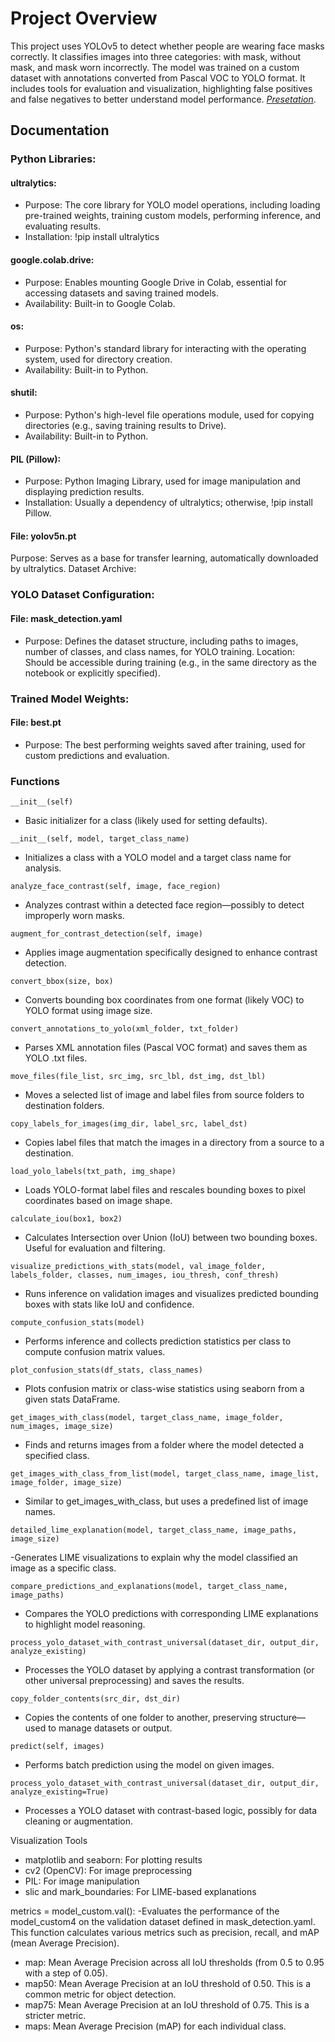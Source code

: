 # Project Overview
This project uses YOLOv5 to detect whether people are wearing face masks correctly. It classifies images into three categories: with mask, without mask, and mask worn incorrectly. The model was trained on a custom dataset with annotations converted from Pascal VOC to YOLO format. It includes tools for evaluation and visualization, highlighting false positives and false negatives to better understand model performance.
*[Presetation]([https://www.markdownguide.org](https://www.canva.com/design/DAGoXSkAYSo/XeGl1PJJznUXU5tzxXJykg/edit?utm_content=DAGoXSkAYSo&utm_campaign=designshare&utm_medium=link2&utm_source=sharebutton))*.

## Documentation

### Python Libraries:
#### ultralytics:
- Purpose: The core library for YOLO model operations, including loading pre-trained weights, training custom models, performing inference, and evaluating results.
- Installation: !pip install ultralytics

#### google.colab.drive:
- Purpose: Enables mounting Google Drive in Colab, essential for accessing datasets and saving trained models.
- Availability: Built-in to Google Colab.

#### os:
- Purpose: Python's standard library for interacting with the operating system, used for directory creation.
- Availability: Built-in to Python.

#### shutil:
- Purpose: Python's high-level file operations module, used for copying directories (e.g., saving training results to Drive).
- Availability: Built-in to Python.

#### PIL (Pillow):
- Purpose: Python Imaging Library, used for image manipulation and displaying prediction results.
- Installation: Usually a dependency of ultralytics; otherwise, !pip install Pillow.

#### File: yolov5n.pt
Purpose: Serves as a base for transfer learning, automatically downloaded by ultralytics.
Dataset Archive:

### YOLO Dataset Configuration:
#### File: mask_detection.yaml
- Purpose: Defines the dataset structure, including paths to images, number of classes, and class names, for YOLO training.
Location: Should be accessible during training (e.g., in the same directory as the notebook or explicitly specified).

### Trained Model Weights:
#### File: best.pt
- Purpose: The best performing weights saved after training, used for custom predictions and evaluation.


### Functions
```
__init__(self)
```
- Basic initializer for a class (likely used for setting defaults).

```
__init__(self, model, target_class_name)
```
- Initializes a class with a YOLO model and a target class name for analysis.

```
analyze_face_contrast(self, image, face_region)
```
- Analyzes contrast within a detected face region—possibly to detect improperly worn masks.

```
augment_for_contrast_detection(self, image)
```
- Applies image augmentation specifically designed to enhance contrast detection.

```
convert_bbox(size, box)
```
- Converts bounding box coordinates from one format (likely VOC) to YOLO format using image size.

```
convert_annotations_to_yolo(xml_folder, txt_folder)
```
- Parses XML annotation files (Pascal VOC format) and saves them as YOLO .txt files.

```
move_files(file_list, src_img, src_lbl, dst_img, dst_lbl)
```
- Moves a selected list of image and label files from source folders to destination folders.

```
copy_labels_for_images(img_dir, label_src, label_dst)
```
- Copies label files that match the images in a directory from a source to a destination.

```
load_yolo_labels(txt_path, img_shape)
```
- Loads YOLO-format label files and rescales bounding boxes to pixel coordinates based on image shape.

```
calculate_iou(box1, box2)
```
- Calculates Intersection over Union (IoU) between two bounding boxes. Useful for evaluation and filtering.

```
visualize_predictions_with_stats(model, val_image_folder, labels_folder, classes, num_images, iou_thresh, conf_thresh)
```
- Runs inference on validation images and visualizes predicted bounding boxes with stats like IoU and confidence.

```
compute_confusion_stats(model)
```
- Performs inference and collects prediction statistics per class to compute confusion matrix values.

```
plot_confusion_stats(df_stats, class_names)
```
- Plots confusion matrix or class-wise statistics using seaborn from a given stats DataFrame.

```
get_images_with_class(model, target_class_name, image_folder, num_images, image_size)
```
- Finds and returns images from a folder where the model detected a specified class.

```
get_images_with_class_from_list(model, target_class_name, image_list, image_folder, image_size)
```
- Similar to get_images_with_class, but uses a predefined list of image names.

```
detailed_lime_explanation(model, target_class_name, image_paths, image_size)
```
-Generates LIME visualizations to explain why the model classified an image as a specific class.

```
compare_predictions_and_explanations(model, target_class_name, image_paths)
```
- Compares the YOLO predictions with corresponding LIME explanations to highlight model reasoning.

```
process_yolo_dataset_with_contrast_universal(dataset_dir, output_dir, analyze_existing)
```
- Processes the YOLO dataset by applying a contrast transformation (or other universal preprocessing) and saves the results.

```
copy_folder_contents(src_dir, dst_dir)
```
- Copies the contents of one folder to another, preserving structure—used to manage datasets or output.
  
```
predict(self, images)
```
- Performs batch prediction using the model on given images.

```
process_yolo_dataset_with_contrast_universal(dataset_dir, output_dir, analyze_existing=True)
```
- Processes a YOLO dataset with contrast-based logic, possibly for data cleaning or augmentation.

Visualization Tools
- matplotlib and seaborn: For plotting results
- cv2 (OpenCV): For image preprocessing
- PIL: For image manipulation
- slic and mark_boundaries: For LIME-based explanations

metrics = model_custom.val(): 
-Evaluates the performance of the model_custom4 on the validation dataset defined in mask_detection.yaml. This function calculates various metrics such as precision, recall, and mAP (mean Average Precision).
- map: Mean Average Precision across all IoU thresholds (from 0.5 to 0.95 with a step of 0.05).
- map50: Mean Average Precision at an IoU threshold of 0.50. This is a common metric for object detection.
- map75: Mean Average Precision at an IoU threshold of 0.75. This is a stricter metric.
- maps: Mean Average Precision (mAP) for each individual class.
